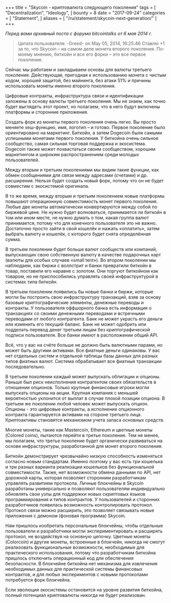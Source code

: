 +++
title = "Skycoin - криптовалюта следующего поколения"
tags = [
    "Decentralization",
    "Ideology",
]
bounty = 8
date = "2017-09-24"
categories = [
    "Statement",
]
aliases = [
	"/ru/statement/skycoin-next-generation/"
]
+++

*Перед вами архивный поста с форума bitcointalks от 6 мая 2014 г.*

>Цитата пользователя: -Greed- on May 05, 2014, 16:25:46
Ставлю +1 за то, что Skycoin – на самом деле монета второго поколения. По-моему мнению, биткойн и все его форки – это все первое поколение.

Сейчас мы работаем и закладываем основы для валюты третьего поколения. Действующая, пригодная к использованию монета с чистым кодом, хорошей защитой, без майнинга, без атаки  51% и причины использовать монеты именно  второго поколения.

Цифровые контракты, инфраструктура связи и идентификации заложены в основу валюты третьего поколения. Мы не знаем, как точно будет выглядеть этот проект, но полагаем, что в него будут включены платформы и сторонние приложения.

Создать форк из монеты первого поколения очень легко. Вы просто меняете хеш-функцию, имя, логотип – и готово. Первое поколение было ориентировано на маркетинг. Биткойн, а затем Dogecoin были самыми успешными монетами первого поколения. У биткойна очень сильное сообщество,  самая сильная торговая поддержка  и экосистема. Dogecoin также может похвастаться своим сообществом, хорошим  маркетингом и широким распространением среди молодых пользователей.

Между вторым и третьим поколениями мы видим такие функции, как обмен сообщениями для связи между адресами (счетами) и др. расширения. Нельзя будет создать новый форк, потому что он не будет совместим с экосистемой оригинала.

В то же время, между вторым и третьим поколением новые платформы повышают операционную совместимость   монет первого поколения. Любые две монеты автоматически конвертируются между собой по биржевой цене. Не нужно будет волноваться, принимается ли биткойн в том или ином месте, не нужно думать о том, какая группа валют принимается, потому что для конечного пользователя это не важно. Достаточно просто зайти в свой кошелёк и нажать «оплатить», затем выбрать валюту  и кошелёк, с которого будет снята определённая сумма.

В третьем поколении будет больше валют сообществ или компаний,  выпускающих свою собственную валюту в качестве подарочных карт (валюты для особых случаев «small tent»). Во втором поколении мы наблюдаем, как биржи с воллстрит и банки превратили биткойн в товар, поставили его наравне с золотом. Они торгуют биткойном как товаром, но не приспособились  управлять своей инфраструктурой в системах типа биткойн.

В третьем поколении появились бы новые банки и биржи, которые могли бы построить свою инфраструктуру транзакций, взяв за основу базовые криптографические  элементы, денежные переводы и контракты. У пользователя оффшорного банка есть информация о транзакциях со своими денежными переводами и встречными переводами от любого контрагента. Банк не может украсть его деньги или изменить его текущий баланс. Банк не может одобрить или подделать перевод денег третьим лицам без криптографической подписи пользователя. Все банки имеют в расположении общий API.

Всё, что у вас на счёте больше не должно быть валютными парами, но может быть другими активами. Все фиатные деньги одинаковы. У вас нет отдельных систем и отдельной таблицы базы данных для разных типов фиатных валют. Система обрабатывает все фиатные транзакции последовательно.

В третьем поколении каждый может выпускать облигации и опционы. Раньше был риск неисполнения контрагентом своих обязательств в отношении опционов.  Только крупные финансовые игроки могли выпускать опционы на акции. Крупная компания с меньшей вероятностью уклонится от выплат  в случае плохой позиции опциона. В третьем же поколении любой человек может выпускать опцион. Опционы - это цифровые контракты, а исполнение опционного контракта гарантируется активами на стороне третьего лица. Криптоактивы становятся механизмом учета запаса основных средств.

Многие монеты, такие как Mastercoin, Ethereum и цветные монеты (Colored coins), пытаются перейти в третье поколение. Тем не менее, мы полагаем, что третье поколение будет органически развиваться на основе инфраструктуры, разработанной для монет второго поколения.

Биткойн демонстрирует чрезвычайно низкую способность изменяться согласно новым стандартам. Именно поэтому у вас есть три кошелька и три разных варианта реализации кошельков без функциональной совместимости. Также, нет возможности обмена данными по API, нет дорожной карты, которая позволяет сторонним разработчикам управлять развитием протокола. Личные блокчейны в Skycoin  разработаны универсально и позволяют пользователям индивидуально обновлять свои узлы для поддержки новых скриптовых языков программирования и типов контрактов. У пользователей и сторонних разработчиков появилась возможность контролировать протокол. Протокол связи можно расширить, это позволяет связывать новые приложения с демоном (фоновая программа) Skycoin.

Нам пришлось изобретать персональные блокчейны, чтобы отдельные пользователи и разработчики могли экспериментировать и расширять протокол, не воздействуя на основную цепочку. Цветные монеты (Colorcoin) и другие монеты, встроенные в блокчейн, никогда не смогут реализовать функциональные возможности, необходимые для практического использования, потому что разработчикам биткойна пришлось отключить операционный код  для обеспечения безопасности. В блокчейне биткойна нет механизма для извлечения необходимых данных для практической системы финансовых контрактов, и для любых экспериментов с новыми протоколами потребуется форк блокчейна.

Если эволюция экосистемы остановится на уровне развития биткойна, полный потенциал криптовалюты никогда не будет реализован.
